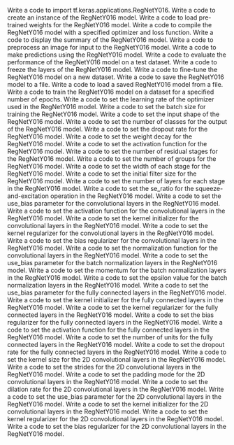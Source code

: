Write a code to import tf.keras.applications.RegNetY016.
Write a code to create an instance of the RegNetY016 model.
Write a code to load pre-trained weights for the RegNetY016 model.
Write a code to compile the RegNetY016 model with a specified optimizer and loss function.
Write a code to display the summary of the RegNetY016 model.
Write a code to preprocess an image for input to the RegNetY016 model.
Write a code to make predictions using the RegNetY016 model.
Write a code to evaluate the performance of the RegNetY016 model on a test dataset.
Write a code to freeze the layers of the RegNetY016 model.
Write a code to fine-tune the RegNetY016 model on a new dataset.
Write a code to save the RegNetY016 model to a file.
Write a code to load a saved RegNetY016 model from a file.
Write a code to train the RegNetY016 model on a dataset for a specified number of epochs.
Write a code to set the learning rate of the optimizer used in the RegNetY016 model.
Write a code to set the batch size for training the RegNetY016 model.
Write a code to set the input shape of the RegNetY016 model.
Write a code to set the number of classes for the output of the RegNetY016 model.
Write a code to set the dropout rate for the RegNetY016 model.
Write a code to set the weight decay for the RegNetY016 model.
Write a code to set the activation function for the RegNetY016 model.
Write a code to set the number of residual stages for the RegNetY016 model.
Write a code to set the number of groups for the RegNetY016 model.
Write a code to set the width of each stage for the RegNetY016 model.
Write a code to set the initial filter size for the RegNetY016 model.
Write a code to set the number of layers for each stage in the RegNetY016 model.
Write a code to set the se_ratio for the squeeze-and-excitation operation in the RegNetY016 model.
Write a code to set the use_bias parameter for the convolutional layers in the RegNetY016 model.
Write a code to set the activation function for the convolutional layers in the RegNetY016 model.
Write a code to set the kernel initializer for the convolutional layers in the RegNetY016 model.
Write a code to set the kernel regularizer for the convolutional layers in the RegNetY016 model.
Write a code to set the bias regularizer for the convolutional layers in the RegNetY016 model.
Write a code to set the normalization function for the convolutional layers in the RegNetY016 model.
Write a code to set the use_bias parameter for the batch normalization layers in the RegNetY016 model.
Write a code to set the momentum for the batch normalization layers in the RegNetY016 model.
Write a code to set the epsilon value for the batch normalization layers in the RegNetY016 model.
Write a code to set the use_bias parameter for the fully connected layers in the RegNetY016 model.
Write a code to set the kernel initializer for the fully connected layers in the RegNetY016 model.
Write a code to set the kernel regularizer for the fully connected layers in the RegNetY016 model.
Write a code to set the bias regularizer for the fully connected layers in the RegNetY016 model.
Write a code to set the activation function for the fully connected layers in the RegNetY016 model.
Write a code to set the number of units for the fully connected layers in the RegNetY016 model.
Write a code to set the dropout rate for the fully connected layers in the RegNetY016 model.
Write a code to set the kernel size for the 2D convolutional layers in the RegNetY016 model.
Write a code to set the strides for the 2D convolutional layers in the RegNetY016 model.
Write a code to set the padding mode for the 2D convolutional layers in the RegNetY016 model.
Write a code to set the dilation rate for the 2D convolutional layers in the RegNetY016 model.
Write a code to set the use_bias parameter for the 2D convolutional layers in the RegNetY016 model.
Write a code to set the kernel initializer for the 2D convolutional layers in the RegNetY016 model.
Write a code to set the kernel regularizer for the 2D convolutional layers in the RegNetY016 model.
Write a code to set the bias regularizer for the 2D convolutional layers in the RegNetY016 model.